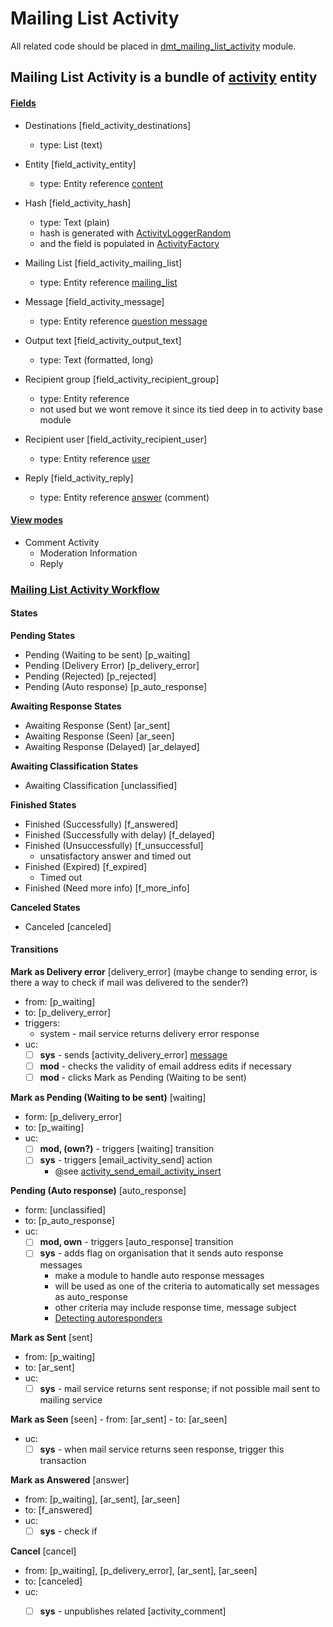 # Mailing List Activity

All related code should be placed in [dmt_mailing_list_activity](../../../../modules/custom/dmt_mailing_list/modules/dmt_mailing_list_activity/dmt_mailing_list_activity.info.yml) module.

## Mailing List Activity is a bundle of [activity](../../../../modules/custom/activity/activity_creator/src/Entity/Activity.php) entity
 
#### **[Fields](http://local.dv.com/admin/structure/activity_type/mailing_list_activity/edit/fields)**

- Destinations [field_activity_destinations]    
  - type: List (text)
   
- Entity [field_activity_entity]
  - type: Entity reference [content](content.md)

- Hash [field_activity_hash]
  - type: Text (plain)
  - hash is generated with [ActivityLoggerRandom](../../../../modules/custom/activity/activity_logger/src/ActivityLoggerRandom.php)
  - and the field is populated in [ActivityFactory](../../../../modules/custom/activity/activity_creator/src/ActivityFactory.php)
    
- Mailing List [field_activity_mailing_list]
  - type: Entity reference [mailing_list](mailing_list.md)
  
- Message [field_activity_message]
  - type: Entity reference [question message](question_message.md)
   
- Output text [field_activity_output_text]
  - type: Text (formatted, long)
  
- Recipient group [field_activity_recipient_group]
  - type: Entity reference
  - not used but we wont remove it since its tied deep in to activity base module
  
- Recipient user [field_activity_recipient_user]
  - type: Entity reference [user](user.md)
   
- Reply [field_activity_reply]
  - type: Entity reference [answer](answer_comment.md) (comment)

#### **[View modes](http://local.dv.com/admin/group/types/manage/mailing_list/display)**
- Comment Activity
  - Moderation Information
  - Reply 
  
### **[Mailing List Activity Workflow](http://local.dv.com/admin/config/workflow/workflows/manage/mailing_list_activity_workflow)**

#### States

**Pending States**
- Pending (Waiting to be sent) [p_waiting]
- Pending (Delivery Error) [p_delivery_error]
- Pending (Rejected) [p_rejected]
- Pending (Auto response) [p_auto_response]

**Awaiting Response States**
- Awaiting Response (Sent) [ar_sent]
- Awaiting Response (Seen) [ar_seen]
- Awaiting Response (Delayed) [ar_delayed]

**Awaiting Classification States**
- Awaiting Classification [unclassified]

**Finished States**
- Finished (Successfully) [f_answered]
- Finished (Successfully with delay) [f_delayed]
- Finished (Unsuccessfully) [f_unsuccessful]
  - unsatisfactory answer and timed out
- Finished (Expired) [f_expired]
  - Timed out
- Finished (Need more info) [f_more_info]

**Canceled States**
- Canceled [canceled]

#### Transitions

**Mark as Delivery error** [delivery_error] (maybe change to sending error, is there a way to check if mail was delivered to the sender?)
  - from: [p_waiting]
  - to: [p_delivery_error]
  - triggers:
    - system - mail service returns delivery error response
  - uc:
    - [ ] **sys** - sends [activity_delivery_error] [message](activity_delivery_error_message.md)
    - [ ] **mod** - checks the validity of email address edits if necessary
    - [ ] **mod** - clicks Mark as Pending (Waiting to be sent)

**Mark as Pending (Waiting to be sent)** [waiting]
  - form: [p_delivery_error]
  - to: [p_waiting]
  - uc:
    - [ ] **mod, (own?)** - triggers [waiting] transition
    - [ ] **sys** - triggers [email_activity_send] action
      - @see [activity_send_email_activity_insert](../../../../modules/custom/activity/activity_send/modules/activity_send_email/activity_send_email.module)

**Pending (Auto response)** [auto_response]
   - form: [unclassified]
   - to: [p_auto_response]
   - uc:
     - [ ] **mod, own** - triggers [auto_response] transition
     - [ ] **sys** - adds flag on organisation that it sends auto response messages
       - make a module to handle auto response messages
       - will be used as one of the criteria to automatically set messages as auto_response
       - other criteria may include response time, message subject
       - [Detecting autoresponders](https://github.com/jpmckinney/multi_mail/wiki/Detecting-autoresponders)

**Mark as Sent** [sent]
  - from: [p_waiting]
  - to: [ar_sent]
  - uc:
    - [ ] **sys** - mail service returns sent response; if not possible mail sent to mailing service

**Mark as Seen** [seen]
	- from: [ar_sent]
	- to: [ar_seen]
  - uc:
    - [ ] **sys** - when mail service returns seen response, trigger this transaction

**Mark as Answered**	[answer]
  - from: [p_waiting], [ar_sent], [ar_seen]
  - to: [f_answered]
  - uc:
    - [ ] **sys** - check if 

**Cancel** [cancel]
  - from: [p_waiting], [p_delivery_error], [ar_sent], [ar_seen]
  - to: [canceled]
  - uc:
    - [ ] **sys** - unpublishes related [activity_comment]

  
